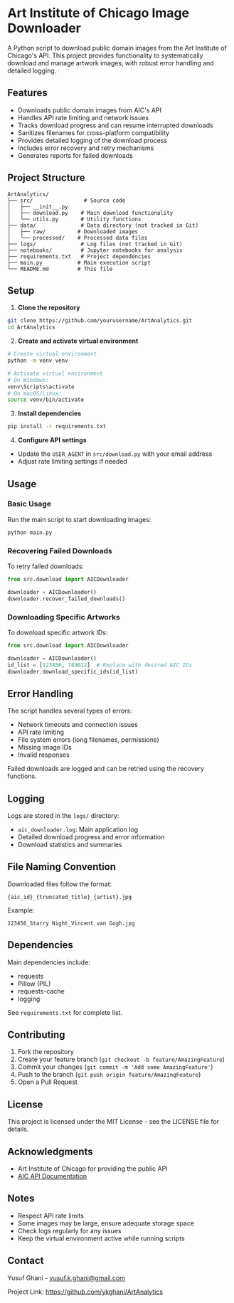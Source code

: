 # Art Institute of Chicago Image Downloader

A Python script to download public domain images from the Art Institute of Chicago's API. This project provides functionality to systematically download and manage artwork images, with robust error handling and detailed logging.

## Features

- Downloads public domain images from AIC's API
- Handles API rate limiting and network issues
- Tracks download progress and can resume interrupted downloads
- Sanitizes filenames for cross-platform compatibility
- Provides detailed logging of the download process
- Includes error recovery and retry mechanisms
- Generates reports for failed downloads

## Project Structure

```
ArtAnalytics/
├── src/                # Source code
│   ├── __init__.py
│   ├── download.py    # Main download functionality
│   └── utils.py       # Utility functions
├── data/              # Data directory (not tracked in Git)
│   ├── raw/          # Downloaded images
│   └── processed/    # Processed data files
├── logs/              # Log files (not tracked in Git)
├── notebooks/         # Jupyter notebooks for analysis
├── requirements.txt   # Project dependencies
├── main.py           # Main execution script
└── README.md         # This file
```

## Setup

1. **Clone the repository**
```bash
git clone https://github.com/yourusername/ArtAnalytics.git
cd ArtAnalytics
```

2. **Create and activate virtual environment**
```bash
# Create virtual environment
python -m venv venv

# Activate virtual environment
# On Windows:
venv\Scripts\activate
# On macOS/Linux:
source venv/bin/activate
```

3. **Install dependencies**
```bash
pip install -r requirements.txt
```

4. **Configure API settings**
- Update the `USER_AGENT` in `src/download.py` with your email address
- Adjust rate limiting settings if needed

## Usage

### Basic Usage

Run the main script to start downloading images:
```bash
python main.py
```

### Recovering Failed Downloads

To retry failed downloads:
```python
from src.download import AICDownloader

downloader = AICDownloader()
downloader.recover_failed_downloads()
```

### Downloading Specific Artworks

To download specific artwork IDs:
```python
from src.download import AICDownloader

downloader = AICDownloader()
id_list = [123456, 789012]  # Replace with desired AIC IDs
downloader.download_specific_ids(id_list)
```

## Error Handling

The script handles several types of errors:
- Network timeouts and connection issues
- API rate limiting
- File system errors (long filenames, permissions)
- Missing image IDs
- Invalid responses

Failed downloads are logged and can be retried using the recovery functions.

## Logging

Logs are stored in the `logs/` directory:
- `aic_downloader.log`: Main application log
- Detailed download progress and error information
- Download statistics and summaries

## File Naming Convention

Downloaded files follow the format:
```
{aic_id}_{truncated_title}_{artist}.jpg
```

Example:
```
123456_Starry Night_Vincent van Gogh.jpg
```

## Dependencies

Main dependencies include:
- requests
- Pillow (PIL)
- requests-cache
- logging

See `requirements.txt` for complete list.

## Contributing

1. Fork the repository
2. Create your feature branch (`git checkout -b feature/AmazingFeature`)
3. Commit your changes (`git commit -m 'Add some AmazingFeature'`)
4. Push to the branch (`git push origin feature/AmazingFeature`)
5. Open a Pull Request

## License

This project is licensed under the MIT License - see the LICENSE file for details.

## Acknowledgments

- Art Institute of Chicago for providing the public API
- [AIC API Documentation](https://api.artic.edu/docs/)

## Notes

- Respect API rate limits
- Some images may be large, ensure adequate storage space
- Check logs regularly for any issues
- Keep the virtual environment active while running scripts

## Contact

Yusuf Ghani - [yusuf.k.ghani@gmail.com](mailto:yusuf.k.ghani@gmail.com)

Project Link: https://github.com/ykghani/ArtAnalytics
